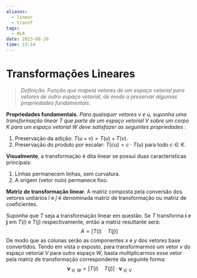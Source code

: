 ```yaml
---
aliases:
  - linear
  - transf
tags:
  - ALA
date: 2023-08-26
time: 13:14
---
```


# Transformações Lineares

> $\textit{Definição.}$ *Função que mapeia vetores de um espaço vetorial para vetores de outro espaço vetorial, de modo a preservar algumas propriedades fundamentais.*

**Propriedades fundamentais.** *Para quaisquer vetores $v$ e $u$, suponha uma transformação linear $T$ que parte de um espaço vetorial $V$ sobre um corpo $K$ 
para um espaço vetorial $W$ deve satisfazer as seguintes propriedades* :

1. Preservação da adição: $T(u+v)=T(u)+T(v)$.
2. Preservação do produto por escalar: $T(cu)=c\cdot T(u)$ para todo $c\in K$.

**Visualmente**, a transformação é dita linear se possui duas características principais:

1. Linhas permanecem linhas, sem curvatura.
2. A origem (vetor nulo) permanece fixo.

**Matriz de transformação linear.** A matriz composta pela conversão dos vetores unitários $\hat{i}$ e $\hat{j}$ é denominada matriz de transformação ou matriz de coeficientes.

Suponha que $T$ seja a transformação linear em questão. Se $T$ transforma $\mathbf{i}$ e $\mathbf{j}$ em $T(i)$ e $T(j)$ respectivamente, então a matriz resultante será:
$$
A=\big[T(i)\quad T(j)\big]
$$
De modo que as colunas serão as componentes $x$ e $y$ dos vetores base convertidos. Tendo em vista o exposto, para transformarmos um vetor $v$ do espaço vetorial $V$ para outro espaço $W$, basta multiplicarmos esse vetor pela matriz de transformação correspondente da seguinte forma:
$$
\mathbf{v}_{\in W}=\big[T(i)\quad T(j)\big]\cdot \mathbf{v}_{\in V}
$$

